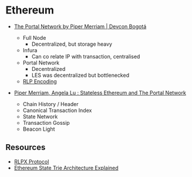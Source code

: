 # Ethereum

- [The Portal Network by Piper Merriam | Devcon Bogotá](https://youtu.be/0stc9jnQLXA)
    - Full Node
        - Decentralized, but storage heavy
    - Infura
        - Can co relate IP with transaction, centralised
    - Portal Network
        - Decentralized
        - LES was decentralized but bottlenecked
    - [RLP Encoding](https://medium.com/@markodayansa/a-comprehensive-guide-to-rlp-encoding-in-ethereum-6bd75c126de0)

- [Piper Merriam, Angela Lu : Stateless Ethereum and The Portal Network](https://www.youtube.com/watch?v=jAX_bgcESoc)
    - Chain History / Header 
    - Canonical Transaction Index 
    - State Network
    - Transaction Gossip
    - Beacon Light

## Resources
- [RLPX Protocol](https://github.com/ethereum/devp2p/blob/master/rlpx.md)
- [Ethereum State Trie Architecture Explained](https://medium.com/@eiki1212/ethereum-state-trie-architecture-explained-a30237009d4e)
